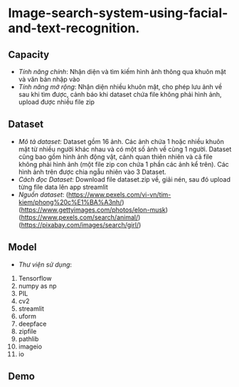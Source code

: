 # **Image-search-system-using-facial-and-text-recognition.**

## Capacity
- *Tính năng chính*: Nhận diện và tìm kiếm hình ảnh thông qua khuôn mặt và văn bản nhập vào
- *Tính năng mở rộng*: Nhận diện nhiều khuôn mặt, cho phép lưu ảnh về sau khi tìm được, cảnh báo khi dataset chứa file không phải hình ảnh, upload được nhiều file zip

## Dataset
- *Mô tả dataset*: Dataset gồm 16 ảnh. Các ảnh chứa 1 hoặc nhiều khuôn mặt từ nhiều người khác nhau và có một số ảnh về cùng 1 người. Dataset cũng bao gồm hình ảnh động vật, cảnh quan thiên nhiên và cả file không phải hình ảnh (một file zip con chứa 1 phần các ảnh kể trên). Các hình ảnh trên được chia ngẫu nhiên vào 3 Dataset.
- *Cách đọc Dataset*: Download file dataset.zip về, giải nén, sau đó upload từng file data lên app streamlit
- *Nguồn dataset*:  (https://www.pexels.com/vi-vn/tim-kiem/phong%20c%E1%BA%A3nh/)
                  (https://www.gettyimages.com/photos/elon-musk)
                  (https://www.pexels.com/search/animal/)
                  (https://pixabay.com/images/search/girl/)

## Model
- *Thư viện sử dụng*:
1. Tensorflow
2. numpy as np
3. PIL
4. cv2
5. streamlit
6. uform
7. deepface
8. zipfile
9. pathlib
10. imageio
11. io

## Demo
                  

